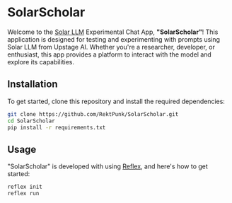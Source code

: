 # SolarScholar

Welcome to the [Solar LLM](https://www.upstage.ai/solar-llm) Experimental Chat App, **"SolarScholar"**! This application is designed for testing and experimenting with prompts using Solar LLM from Upstage AI. Whether you're a researcher, developer, or enthusiast, this app provides a platform to interact with the model and explore its capabilities.

## Installation
To get started, clone this repository and install the required dependencies:

```bash
git clone https://github.com/RektPunk/SolarScholar.git
cd SolarScholar
pip install -r requirements.txt
```

## Usage
"SolarScholar" is developed with using [Reflex](https://reflex.dev/), and here's how to get started:
```bash
reflex init
reflex run
```
